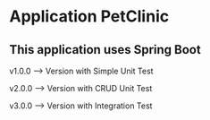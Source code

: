 # Application PetClinic

## This application uses Spring Boot 

v1.0.0 --> Version with Simple Unit Test

v2.0.0 --> Version with CRUD Unit Test

v3.0.0 --> Version with Integration Test